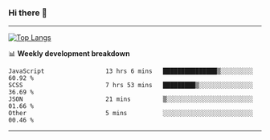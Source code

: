 ### Hi there 👋

-------
[![Top Langs](https://github-readme-stats.vercel.app/api/top-langs/?username=ashish-r)](https://github.com/anuraghazra/github-readme-stats)

📊 **Weekly development breakdown**
<!--START_SECTION:waka-->

```text
JavaScript                 13 hrs 6 mins   ███████████████▒░░░░░░░░░   60.92 %
SCSS                       7 hrs 53 mins   █████████▒░░░░░░░░░░░░░░░   36.69 %
JSON                       21 mins         ▒░░░░░░░░░░░░░░░░░░░░░░░░   01.66 %
Other                      5 mins          ░░░░░░░░░░░░░░░░░░░░░░░░░   00.46 %
```

<!--END_SECTION:waka-->
-------

<!--
**ashish-r/ashish-r** is a ✨ _special_ ✨ repository because its `README.md` (this file) appears on your GitHub profile.

Here are some ideas to get you started:

- 🔭 I’m currently working on ...
- 🌱 I’m currently learning ...
- 👯 I’m looking to collaborate on ...
- 🤔 I’m looking for help with ...
- 💬 Ask me about ...
- 📫 How to reach me: ...
- 😄 Pronouns: ...
- ⚡ Fun fact: ...
-->
